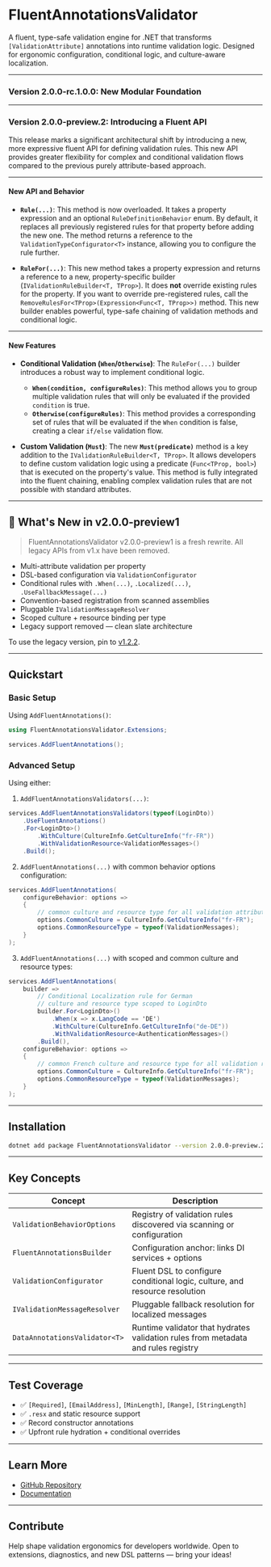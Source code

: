 # FluentAnnotationsValidator

A fluent, type-safe validation engine for .NET that transforms `[ValidationAttribute]` annotations into runtime validation logic. Designed for ergonomic configuration, conditional logic, and culture-aware localization.

---

### Version 2.0.0-rc.1.0.0: New Modular Foundation



---

### Version 2.0.0-preview.2: Introducing a Fluent API

This release marks a significant architectural shift by introducing a new, 
more expressive fluent API for defining validation rules. This new API 
provides greater flexibility for complex and conditional validation flows 
compared to the previous purely attribute-based approach.

---

#### New API and Behavior

* **`Rule(...)`**: This method is now overloaded. It takes a property 
expression and an optional `RuleDefinitionBehavior` enum. By default, 
it replaces all previously registered rules for that property before 
adding the new one. The method returns a reference to the 
`ValidationTypeConfigurator<T>` instance, allowing you to configure 
the rule further.

* **`RuleFor(...)`**: This new method takes a property expression and 
returns a reference to a new, property-specific builder 
(`IValidationRuleBuilder<T, TProp>`). It does **not** override existing 
rules for the property. If you want to override pre-registered rules,
call the `RemoveRulesFor<TProp>(Expression<Func<T, TProp>>)` method.
This new builder enables powerful, type-safe chaining of 
validation methods and conditional logic.

---

#### New Features

* **Conditional Validation (`When`/`Otherwise`)**: The `RuleFor(...)` builder introduces a robust way to implement conditional logic.
    * **`When(condition, configureRules)`**: This method allows you to group multiple validation rules that will only be evaluated if the provided `condition` is true.
    * **`Otherwise(configureRules)`**: This method provides a corresponding set of rules that will be evaluated if the `When` condition is false, creating a clear `if/else` validation flow.

* **Custom Validation (`Must`)**: The new **`Must(predicate)`** method is a key addition to the `IValidationRuleBuilder<T, TProp>`. It allows developers to define custom validation logic using a predicate (`Func<TProp, bool>`) that is executed on the property's value. This method is fully integrated into the fluent chaining, enabling complex validation rules that are not possible with standard attributes.

---

## 🌟 What's New in v2.0.0-preview1

> FluentAnnotationsValidator v2.0.0-preview1 is a fresh rewrite. All legacy APIs from v1.x have been removed.

- Multi-attribute validation per property
- DSL-based configuration via `ValidationConfigurator`
- Conditional rules with `.When(...)`, `.Localized(...)`, `.UseFallbackMessage(...)`
- Convention-based registration from scanned assemblies
- Pluggable `IValidationMessageResolver`
- Scoped culture + resource binding per type
- Legacy support removed — clean slate architecture

To use the legacy version, pin to [v1.2.2](https://www.nuget.org/packages/FluentAnnotationsValidator/1.2.2).

---

## Quickstart

### Basic Setup

Using `AddFluentAnnotations()`:

```csharp
using FluentAnnotationsValidator.Extensions;

services.AddFluentAnnotations();
```

### Advanced Setup

Using either:

1. `AddFluentAnnotationsValidators(...)`:

```csharp
services.AddFluentAnnotationsValidators(typeof(LoginDto))
    .UseFluentAnnotations()
    .For<LoginDto>()
        .WithCulture(CultureInfo.GetCultureInfo("fr-FR"))
        .WithValidationResource<ValidationMessages>()
    .Build();
```

2. `AddFluentAnnotations(...)` with common behavior options configuration:

```csharp
services.AddFluentAnnotations(
    configureBehavior: options =>
    {
        // common culture and resource type for all validation attributes
        options.CommonCulture = CultureInfo.GetCultureInfo("fr-FR");
        options.CommonResourceType = typeof(ValidationMessages);
    }
);
```

3. `AddFluentAnnotations(...)` with scoped and common culture and resource types:
```csharp
services.AddFluentAnnotations(
    builder =>
        // Conditional Localization rule for German 
        // culture and resource type scoped to LoginDto
        builder.For<LoginDto>()
            .When(x => x.LangCode == 'DE')
            .WithCulture(CultureInfo.GetCultureInfo("de-DE"))
            .WithValidationResource<AuthenticationMessages>()
        .Build(),
    configureBehavior: options =>
    {
        // common French culture and resource type for all validation rules
        options.CommonCulture = CultureInfo.GetCultureInfo("fr-FR");
        options.CommonResourceType = typeof(ValidationMessages);
    }
);
```
---

## Installation

```bash
dotnet add package FluentAnnotationsValidator --version 2.0.0-preview.2.3
```

---

## Key Concepts

| Concept                      | Description                                                                             |
|-----------------------------|-----------------------------------------------------------------------------------------|
| `ValidationBehaviorOptions` | Registry of validation rules discovered via scanning or configuration                  |
| `FluentAnnotationsBuilder`  | Configuration anchor: links DI services + options                                     |
| `ValidationConfigurator`    | Fluent DSL to configure conditional logic, culture, and resource resolution           |
| `IValidationMessageResolver`| Pluggable fallback resolution for localized messages                                   |
| `DataAnnotationsValidator<T>` | Runtime validator that hydrates validation rules from metadata and rules registry     |

---

## Test Coverage

- ✅ `[Required]`, `[EmailAddress]`, `[MinLength]`, `[Range]`, `[StringLength]`
- ✅ `.resx` and static resource support
- ✅ Record constructor annotations
- ✅ Upfront rule hydration + conditional overrides

---

## Learn More

- [GitHub Repository](https://github.com/bigabdoul/fluent-annotations-validator)
- [Documentation](https://github.com/bigabdoul/fluent-annotations-validator/blob/main/docs/configuration/fluent.md)

---

## Contribute

Help shape validation ergonomics for developers worldwide. Open to extensions, diagnostics, and new DSL patterns — bring your ideas!
